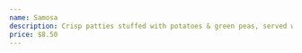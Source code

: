 ```yaml
---
name: Samosa
description: Crisp patties stuffed with potatoes & green peas, served with mint and tamarind sauce(mint sauce is not vegan).
price: $8.50
---
```

